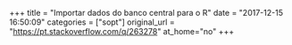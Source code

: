 +++
title = "Importar dados do banco central para o R"
date = "2017-12-15 16:50:09"
categories = ["sopt"]
original_url = "https://pt.stackoverflow.com/q/263278"
at_home="no"
+++

